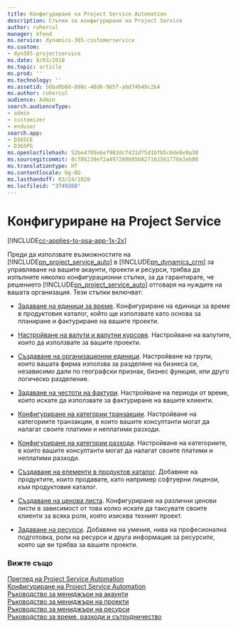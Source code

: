 ```yaml
---
title: Конфигуриране на Project Service Automation
description: Стъпки за конфигуриране на Project Service
author: ruhercul
manager: kfend
ms.service: dynamics-365-customerservice
ms.custom:
- dyn365-projectservice
ms.date: 8/03/2018
ms.topic: article
ms.prod: ''
ms.technology: ''
ms.assetid: 56ba0b8d-808c-48d6-965f-abd74b49c2b4
ms.author: ruhercul
audience: Admin
search.audienceType:
- admin
- customizer
- enduser
search.app:
- D365CE
- D365PS
ms.openlocfilehash: 52be4705e6ef983dcf421df5d1bfb5c6de8e9a30
ms.sourcegitcommit: 8c786230ef2a497280885b827162561776e2eb00
ms.translationtype: HT
ms.contentlocale: bg-BG
ms.lasthandoff: 03/24/2020
ms.locfileid: "3749268"
---
```

# <a name="configure-project-service"></a>Конфигуриране на Project Service

[!INCLUDE[cc-applies-to-psa-app-1x-2x](../includes/cc-applies-to-psa-app-1x-2x.md)]

Преди да използвате възможностите на [!INCLUDE[pn_project_service_auto](../includes/pn-project-service-auto.md)] в [!INCLUDE[pn_dynamics_crm](../includes/pn-dynamics-crm.md)] за управляване на вашите акаунти, проекти и ресурси, трябва да изпълните няколко конфигурационни стъпки, за да гарантирате, че решението [!INCLUDE[pn_project_service_auto](../includes/pn-project-service-auto.md)] отговаря на нуждите на вашата организация. Тези стъпки включват:  
  
-   [Задаване на единици за време](../project-service/set-up-time-units.md). Конфигуриране на единици за време в продуктовия каталог, който ще използвате като основа за планиране и фактуриране на вашите проекти.  
  
-   [Настройване на валути и валутни курсове](../project-service/set-up-currencies-exchange-rates.md). Настройване на валутите, които да използвате за вашите проекти.  
  
-   [Създаване на организационни единици](../project-service/create-organizational-units.md). Настройване на групи, които вашата фирма използва за разделяне на бизнеса си, независимо дали по географски признак, бизнес функция, или друго логическо разделение.  
  
-   [Задаване на честоти на фактури](../project-service/set-up-invoice-frequencies.md). Настройване на периоди от време, които искате да използвате за фактуриране на вашите клиенти.  
  
-   [Конфигуриране на категории транзакции](../project-service/configure-transaction-categories.md). Настройване на категориите транзакции, в които вашите консултанти могат да налагат своите платими и неплатими разходи.  
  
-   [Конфигуриране на категории разходи](../project-service/configure-expense-categories.md). Настройване на категориите, в които вашите консултанти могат да налагат своите платими и неплатими разходи.  
  
-   [Създаване на елементи в продуктов каталог](../project-service/create-product-catalog-items.md). Добавяне на продуктите, които продавате, като например софтуерни лицензи, към продуктовия каталог.  
  
-   [Създаване на ценова листа](../project-service/create-price-list.md). Конфигуриране на различни ценови листи в зависимост от това колко искате да таксувате своите клиенти за всяка роля, която изисква техният проект.  
  
-   [Задаване на ресурси](../project-service/set-up-resources.md). Добавяне на умения, нива на професионална подготовка, роли на ресурси и друга информация за ресурсите, която ще ви трябва за вашите проекти.  
  
### <a name="see-also"></a>Вижте също  
 [Преглед на Project Service Automation](../project-service/overview.md)   
 [Конфигуриране на Project Service Automation](../project-service/configure.md)   
 [Ръководство за мениджъри на акаунти](../project-service/account-manager-guide.md)   
 [Ръководство за мениджъри на проекти](../project-service/project-manager-guide.md)   
 [Ръководство за мениджъри на ресурси](../project-service/resource-manager-guide.md)   
 [Ръководство за време, разходи и сътрудничество](../project-service/time-expense-collaboration-guide.md)
